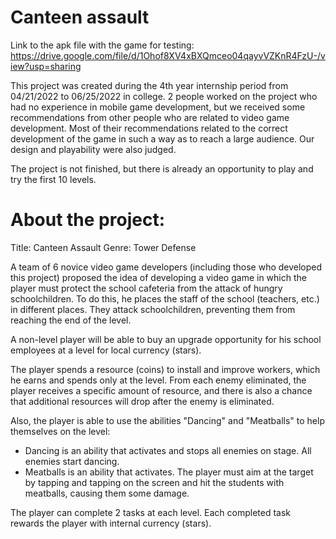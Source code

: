 # Canteen assault
 
Link to the apk file with the game for testing:
https://drive.google.com/file/d/1Ohof8XV4xBXQmceo04qayvVZKnR4FzU-/view?usp=sharing
 
This project was created during the 4th year internship period from 04/21/2022 to 06/25/2022 in college. 2 people worked on the project who had no experience in mobile game development, but we received some recommendations from other people who are related to video game development. Most of their recommendations related to the correct development of the game in such a way as to reach a large audience. Our design and playability were also judged.

The project is not finished, but there is already an opportunity to play and try the first 10 levels.

# About the project:
Title: Canteen Assault
Genre: Tower Defense

A team of 6 novice video game developers (including those who developed this project) proposed the idea of developing a video game in which the player must protect the school cafeteria from the attack of hungry schoolchildren. To do this, he places the staff of the school (teachers, etc.) in different places. They attack schoolchildren, preventing them from reaching the end of the level.

A non-level player will be able to buy an upgrade opportunity for his school employees at a level for local currency (stars).

The player spends a resource (coins) to install and improve workers, which he earns and spends only at the level. From each enemy eliminated, the player receives a specific amount of resource, and there is also a chance that additional resources will drop after the enemy is eliminated.

Also, the player is able to use the abilities "Dancing" and "Meatballs" to help themselves on the level:
- Dancing is an ability that activates and stops all enemies on stage. All enemies start dancing.
- Meatballs is an ability that activates. The player must aim at the target by tapping and tapping on the screen and hit the students with meatballs, causing them some damage.

The player can complete 2 tasks at each level. Each completed task rewards the player with internal currency (stars).

